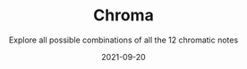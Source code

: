 ---
title: Chroma
subtitle: Explore all possible combinations of all the 12 chromatic notes
tags: apps
date: 2021-09-20
list: chroma
cover: apps/compass.svg
---